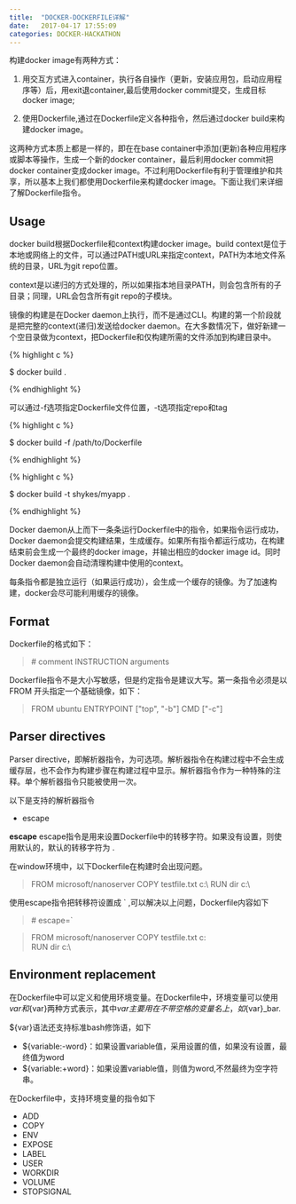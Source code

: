 ```yaml
---
title:  "DOCKER-DOCKERFILE详解"
date:   2017-04-17 17:55:09
categories: DOCKER-HACKATHON
---
```


构建docker image有两种方式：

1. 用交互方式进入container，执行各自操作（更新，安装应用包，启动应用程序等）后，用exit退container,最后使用docker commit提交，生成目标docker image;

2. 使用Dockerfile,通过在Dockerfile定义各种指令，然后通过docker build来构建docker image。

这两种方式本质上都是一样的，即在在base container中添加(更新)各种应用程序或脚本等操作，生成一个新的docker container，最后利用docker commit把docker container变成docker image。不过利用Dockerfile有利于管理维护和共享，所以基本上我们都使用Dockerfile来构建docker image。下面让我们来详细了解Dockerfile指令。

## Usage

docker build根据Dockerfile和context构建docker image。build context是位于本地或网络上的文件，可以通过PATH或URL来指定context，PATH为本地文件系统的目录，URL为git repo位置。

context是以递归的方式处理的，所以如果指本地目录PATH，则会包含所有的子目录；同理，URL会包含所有git repo的子模块。

镜像的构建是在Docker daemon上执行，而不是通过CLI。构建的第一个阶段就是把完整的context(递归)发送给docker daemon。在大多数情况下，做好新建一个空目录做为context，把Dockerfile和仅构建所需的文件添加到构建目录中。

{% highlight c %}

$ docker build  .

{% endhighlight %}

可以通过-f选项指定Dockerfile文件位置，-t选项指定repo和tag

{% highlight c %}

$ docker build  -f /path/to/Dockerfile

{% endhighlight %}


{% highlight c %}

$ docker build -t shykes/myapp .

{% endhighlight %}

Docker daemon从上而下一条条运行Dockerfile中的指令，如果指令运行成功，Docker daemon会提交构建结果，生成缓存。如果所有指令都运行成功，在构建结束前会生成一个最终的docker image，并输出相应的docker image id。同时Docker daemon会自动清理构建中使用的context。

每条指令都是独立运行（如果运行成功），会生成一个缓存的镜像。为了加速构建，docker会尽可能利用缓存的镜像。

## Format

Dockerfile的格式如下：

> \# comment
> INSTRUCTION arguments

Dockerfile指令不是大小写敏感，但是约定指令是建议大写。第一条指令必须是以FROM 开头指定一个基础镜像，如下：

> FROM ubuntu
> ENTRYPOINT ["top", "-b"]
> CMD ["-c"]

## Parser directives

Parser directive，即解析器指令，为可选项。解析器指令在构建过程中不会生成缓存层，也不会作为构建步骤在构建过程中显示。解析器指令作为一种特殊的注释。单个解析器指令只能被使用一次。

以下是支持的解析器指令
- escape

**escape**
escape指令是用来设置Dockerfile中的转移字符。如果没有设置，则使用默认的，默认的转移字符为 \.

在window环境中，以下Dockerfile在构建时会出现问题。
> FROM microsoft/nanoserver
> COPY testfile.txt c:\\
> RUN dir c:\

使用escape指令把转移符设置成 \` ,可以解决以上问题，Dockerfile内容如下

> \# escape=`

> FROM microsoft/nanoserver
> COPY testfile.txt c:\
> RUN dir c:\

## Environment replacement

在Dockerfile中可以定义和使用环境变量。在Dockerfile中，环境变量可以使用$var和${var}两种方式表示，其中${var}主要用在不带空格的变量名上，如${var}_bar.

${var}语法还支持标准bash修饰语，如下
- ${variable:-word}：如果设置variable值，采用设置的值，如果没有设置，最终值为word
- ${variable:+word}：如果设置variable值，则值为word,不然最终为空字符串。

在Dockerfile中，支持环境变量的指令如下

- ADD
- COPY
- ENV
- EXPOSE
- LABEL
- USER
- WORKDIR
- VOLUME
- STOPSIGNAL
